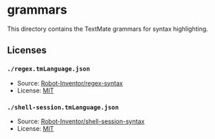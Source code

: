 # grammars

This directory contains the TextMate grammars for syntax highlighting.

## Licenses

### ``./regex.tmLanguage.json``

- Source: [Robot-Inventor/regex-syntax](https://github.com/Robot-Inventor/regex-syntax)
- License: [MIT](https://github.com/Robot-Inventor/regex-syntax/blob/main/LICENSE)

### ``./shell-session.tmLanguage.json``

- Source: [Robot-Inventor/shell-session-syntax](https://github.com/Robot-Inventor/shell-session-syntax)
- License: [MIT](https://github.com/Robot-Inventor/shell-session-syntax/blob/main/LICENSE)
